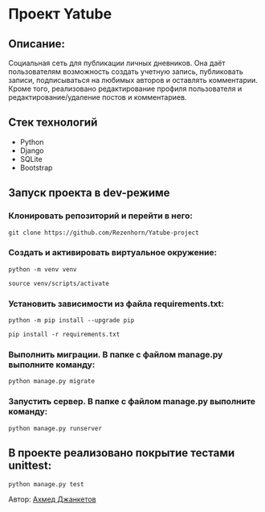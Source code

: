 # Проект Yatube
## Описание:
Социальная сеть для публикации личных дневников. Она даёт пользователям возможность создать учетную запись, публиковать записи, подписываться на любимых авторов и оставлять комментарии. Кроме того, реализовано редактирование профиля пользователя и редактирование/удаление постов и комментариев.
## Стек технологий

* Python
* Django
* SQLite
* Bootstrap
## Запуск проекта в dev-режиме
### Клонировать репозиторий и перейти в него:
```
git clone https://github.com/Rezenhorn/Yatube-project
```
### Cоздать и активировать виртуальное окружение:
```
python -m venv venv
```
```
source venv/scripts/activate
```
### Установить зависимости из файла requirements.txt:
```
python -m pip install --upgrade pip
```
```
pip install -r requirements.txt
```
### Выполнить миграции. В папке с файлом manage.py выполните команду:
```
python manage.py migrate
```
### Запустить сервер. В папке с файлом manage.py выполните команду:
```
python manage.py runserver
```

## В проекте реализовано покрытие тестами unittest:
```
python manage.py test
```
Автор: 
[Ахмед Джанкетов](https://github.com/ahma09)

